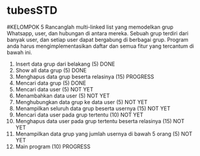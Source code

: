 # tubesSTD
#KELOMPOK 5
Rancanglah multi-linked list yang memodelkan grup Whatsapp, user, dan hubungan di antara mereka. Sebuah grup terdiri dari banyak user, dan setiap user dapat bergabung di berbagai grup. Program anda harus mengimplementasikan daftar dan semua fitur yang tercantum di bawah ini.
1.	Insert data grup dari belakang (5)  DONE
2.	Show all data grup (5)  DONE
3.	Menghapus data grup beserta relasinya (15) PROGRESS
4.	Mencari data grup (5) DONE 
5.	Mencari data user (5) NOT YET
6.	Menambahkan data user (5) NOT YET
7.	Menghubungkan data grup ke data user (5) NOT YET
8.	Menampilkan seluruh data grup beserta usernya (15) NOT YET
9.	Mencari data user pada grup tertentu (10) NOT YET
10.	Menghapus data user pada grup tertentu beserta relasinya (15) NOT YET
11.	Menampilkan data grup yang jumlah usernya di bawah 5 orang (5) NOT YET
12.	Main program (10) PROGRESS

